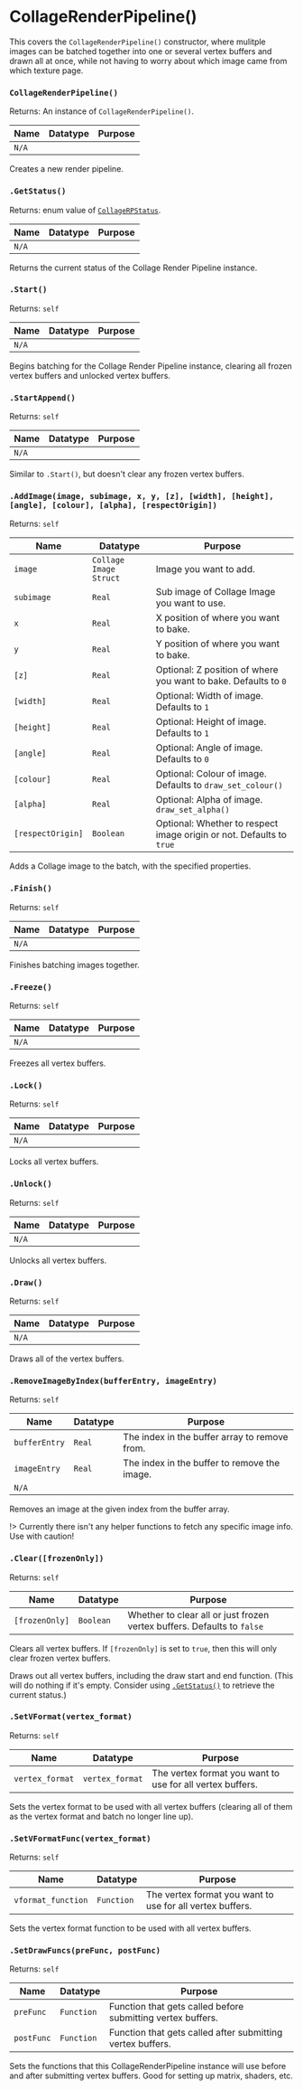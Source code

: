 # CollageRenderPipeline()

This covers the `CollageRenderPipeline()` constructor, where mulitple images can be batched together into one or several vertex buffers and drawn all at once, while not having to worry about which image came from which texture page.

### `CollageRenderPipeline()`

Returns: An instance of `CollageRenderPipeline()`.

|Name|Datatype|Purpose|
|---|---|---|
|`N/A`|||

Creates a new render pipeline.

### `.GetStatus()`

Returns: enum value of [`CollageRPStatus`](enums.md#collagerpstatus).

|Name|Datatype|Purpose|
|---|---|---|
|`N/A`|||

Returns the current status of the Collage Render Pipeline instance.

### `.Start()`

Returns: `self`

|Name|Datatype|Purpose|
|---|---|---|
|`N/A`|||

Begins batching for the Collage Render Pipeline instance, clearing all frozen vertex buffers and unlocked vertex buffers.

### `.StartAppend()`

Returns: `self`

|Name|Datatype|Purpose|
|---|---|---|
|`N/A`|||

Similar to `.Start()`, but doesn't clear any frozen vertex buffers.

### `.AddImage(image, subimage, x, y, [z], [width], [height], [angle], [colour], [alpha], [respectOrigin])`

Returns: `self`

|Name|Datatype|Purpose|
|---|---|---|
|`image`|`Collage Image Struct`|Image you want to add.|
|`subimage`|`Real`|Sub image of Collage Image you want to use.|
|`x`|`Real`|X position of where you want to bake.|
|`y`|`Real`|Y position of where you want to bake.|
|`[z]`|`Real`|Optional: Z position of where you want to bake. Defaults to `0`|
|`[width]`|`Real`|Optional: Width of image. Defaults to `1`|
|`[height]`|`Real`|Optional: Height of image. Defaults to `1`|
|`[angle]`|`Real`|Optional: Angle of image. Defaults to `0`|
|`[colour]`|`Real`|Optional: Colour of image. Defaults to `draw_set_colour()`|
|`[alpha]`|`Real`|Optional: Alpha of image. `draw_set_alpha()`|
|`[respectOrigin]`|`Boolean`|Optional: Whether to respect image origin or not. Defaults to `true`|

Adds a Collage image to the batch, with the specified properties.

### `.Finish()`

Returns: `self`

|Name|Datatype|Purpose|
|---|---|---|
|`N/A`|||

Finishes batching images together.

### `.Freeze()`

Returns: `self`

|Name|Datatype|Purpose|
|---|---|---|
|`N/A`|||

Freezes all vertex buffers.

### `.Lock()`

Returns: `self`

|Name|Datatype|Purpose|
|---|---|---|
|`N/A`|||

Locks all vertex buffers.

### `.Unlock()`

Returns: `self`

|Name|Datatype|Purpose|
|---|---|---|
|`N/A`|||

Unlocks all vertex buffers.

### `.Draw()`

Returns: `self`

|Name|Datatype|Purpose|
|---|---|---|
|`N/A`|||

Draws all of the vertex buffers.

### `.RemoveImageByIndex(bufferEntry, imageEntry)`

Returns: `self`

|Name|Datatype|Purpose|
|---|---|---|
|`bufferEntry`|`Real`|The index in the buffer array to remove from.|
|`imageEntry`|`Real`|The index in the buffer to remove the image.|
|`N/A`|||

Removes an image at the given index from the buffer array.

!> Currently there isn't any helper functions to fetch any specific image info. Use with caution!

### `.Clear([frozenOnly])`

Returns: `self`

|Name|Datatype|Purpose|
|---|---|---|
|`[frozenOnly]`|`Boolean`|Whether to clear all or just frozen vertex buffers. Defaults to `false`|

Clears all vertex buffers. If `[frozenOnly]` is set to `true`, then this will only clear frozen vertex buffers.

Draws out all vertex buffers, including the draw start and end function. (This will do nothing if it's empty. Consider using [`.GetStatus()`](collage-render-pipeline.md#getstatus) to retrieve the current status.)

### `.SetVFormat(vertex_format)`

Returns: `self`

|Name|Datatype|Purpose|
|---|---|---|
|`vertex_format`|`vertex_format`|The vertex format you want to use for all vertex buffers.|

Sets the vertex format to be used with all vertex buffers (clearing all of them as the vertex format and batch no longer line up).

### `.SetVFormatFunc(vertex_format)`

Returns: `self`

|Name|Datatype|Purpose|
|---|---|---|
|`vformat_function`|`Function`|The vertex format you want to use for all vertex buffers.|

Sets the vertex format function to be used with all vertex buffers.

### `.SetDrawFuncs(preFunc, postFunc)`

Returns: `self`

|Name|Datatype|Purpose|
|---|---|---|
|`preFunc`|`Function`|Function that gets called before submitting vertex buffers.|
|`postFunc`|`Function`|Function that gets called after submitting vertex buffers.|

Sets the functions that this CollageRenderPipeline instance will use before and after submitting vertex buffers. Good for setting up matrix, shaders, etc.